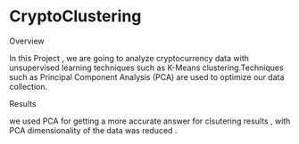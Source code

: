 # CryptoClustering

Overview

In this Project , we are going to analyze cryptocurrency data with unsupervised learning techniques such as K-Means clustering.Techniques such as Principal Component Analysis (PCA) are used to optimize our data collection. 

Results

we used PCA for getting a more accurate answer for clsutering results , with PCA dimensionality of the data was reduced .
